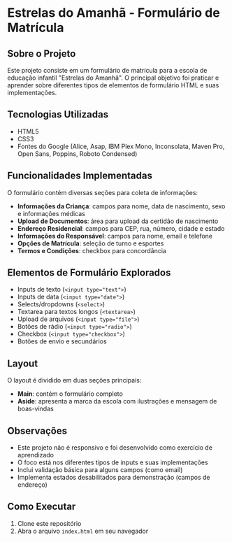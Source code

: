 # Estrelas do Amanhã - Formulário de Matrícula

## Sobre o Projeto

Este projeto consiste em um formulário de matrícula para a escola de educação infantil "Estrelas do Amanhã". O principal objetivo foi praticar e aprender sobre diferentes tipos de elementos de formulário HTML e suas implementações.

## Tecnologias Utilizadas

- HTML5
- CSS3
- Fontes do Google (Alice, Asap, IBM Plex Mono, Inconsolata, Maven Pro, Open Sans, Poppins, Roboto Condensed)

## Funcionalidades Implementadas

O formulário contém diversas seções para coleta de informações:

- **Informações da Criança**: campos para nome, data de nascimento, sexo e informações médicas
- **Upload de Documentos**: área para upload da certidão de nascimento
- **Endereço Residencial**: campos para CEP, rua, número, cidade e estado
- **Informações do Responsável**: campos para nome, email e telefone
- **Opções de Matrícula**: seleção de turno e esportes
- **Termos e Condições**: checkbox para concordância

## Elementos de Formulário Explorados

- Inputs de texto (`<input type="text">`)
- Inputs de data (`<input type="date">`)
- Selects/dropdowns (`<select>`)
- Textarea para textos longos (`<textarea>`)
- Upload de arquivos (`<input type="file">`)
- Botões de rádio (`<input type="radio">`)
- Checkbox (`<input type="checkbox">`)
- Botões de envio e secundários

## Layout

O layout é dividido em duas seções principais:
- **Main**: contém o formulário completo
- **Aside**: apresenta a marca da escola com ilustrações e mensagem de boas-vindas

## Observações

- Este projeto não é responsivo e foi desenvolvido como exercício de aprendizado
- O foco está nos diferentes tipos de inputs e suas implementações
- Inclui validação básica para alguns campos (como email)
- Implementa estados desabilitados para demonstração (campos de endereço)

## Como Executar

1. Clone este repositório
2. Abra o arquivo `index.html` em seu navegador
